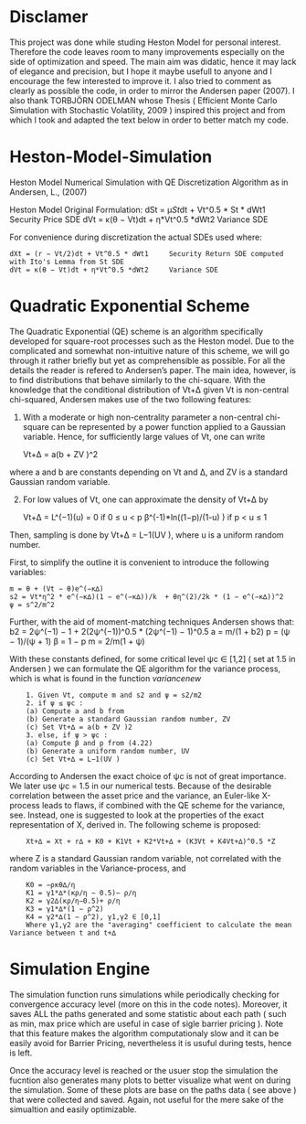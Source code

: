 # Disclamer
This project was done while studing Heston Model for personal interest. Therefore the code leaves room to many improvements especially on the side of optimization and speed. The main aim was didatic, hence it may lack of elegance and precision, but I hope it maybe usefull to anyone and I encourage the few interested to improve it. I also tried to comment as clearly as possible the code, in order to mirror the Andersen paper (2007). 
I also thank TORBJÖRN ODELMAN whose Thesis ( Efficient Monte Carlo Simulation with Stochastic Volatility, 2009 ) inspired this project and from which I took and adapted the text below in order to better match my code. 

# Heston-Model-Simulation
Heston Model Numerical Simulation with QE  Discretization Algorithm as in Andersen, L., (2007)

Heston Model Original Formulation:
    dSt = µ*St*dt + Vt^0.5 * St * dWt1      Security Price SDE
    dVt = κ(θ − Vt)dt + η*Vt^0.5 *dWt2      Variance SDE

For convenience during discretization the actual SDEs used where: 

    dXt = (r − Vt/2)dt + Vt^0.5 * dWt1     Security Return SDE computed with Ito's Lemma from St SDE
    dVt = κ(θ − Vt)dt + η*Vt^0.5 *dWt2     Variance SDE

# Quadratic Exponential Scheme
The Quadratic Exponential (QE) scheme is an algorithm specifically developed for square-root processes such as the Heston model. Due to the complicated and somewhat non-intuitive nature of this scheme, we will go through it rather briefly but yet as comprehensible as possible. For all the details the reader is refered to Andersen’s paper. The main idea, however, is to find distributions that behave similarly to the chi-square. With the knowledge that the conditional distribution of Vt+∆ given Vt is non-central chi-squared, Andersen makes use of the two following features:

1. With a moderate or high non-centrality parameter a non-central chi-square can be represented by a power function applied to a Gaussian variable. Hence, for sufficiently large values of Vt, one can write

    Vt+∆ = a(b + ZV )^2
                     
where a and b are constants depending on Vt and ∆, and ZV is a standard Gaussian random variable.

2. For low values of Vt, one can approximate the density of Vt+∆ by

    Vt+∆ = L^(−1)(u) =   0                          if 0 ≤ u < p
                         β^(-1)*ln((1−p)/(1-u) )    if p < u ≤ 1 
                     
Then, sampling is done by Vt+∆ = L−1(UV ), where u is a uniform random number.

First, to simplify the outline it is convenient to introduce the following variables:
    
    m = θ + (Vt − θ)e^(−κ∆)
    s2 = Vt*η^2 * e^(−κ∆)(1 − e^(−κ∆))/k  + θη^(2)/2k * (1 − e^(−κ∆))^2
    ψ = s^2/m^2

Further, with the aid of moment-matching techniques Andersen shows that:
    b2 = 2ψ^(−1) − 1 + 2(2ψ^(−1))^0.5 * (2ψ^(−1) − 1)^0.5
    a = m/(1 + b2)
    p = (ψ − 1)/(ψ + 1)
    β = 1 − p
    m = 2/m(1 + ψ)

With these constants defined, for some critical level ψc ∈ [1,2] ( set at 1.5 in Andersen )  we can formulate the QE algorithm for the variance process, which is what is found in the function *variancenew*

        1. Given Vt, compute m and s2 and ψ = s2/m2
        2. if ψ ≤ ψc :
        (a) Compute a and b from
        (b) Generate a standard Gaussian random number, ZV
        (c) Set Vt+∆ = a(b + ZV )2
        3. else, if ψ > ψc :
        (a) Compute β and p from (4.22)
        (b) Generate a uniform random number, UV
        (c) Set Vt+∆ = L−1(UV )

According to Andersen the exact choice of ψc is not of great importance. We later use ψc = 1.5 in our numerical tests. Because of the desirable correlation between the asset price and the variance, an Euler-like X-process leads to flaws, if combined with the QE scheme for the variance, see. Instead, one is suggested to look at the properties of the exact representation of X, derived in. The following scheme is proposed:

        Xt+∆ = Xt + r∆ + K0 + K1Vt + K2*Vt+∆ + (K3Vt + K4Vt+∆)^0.5 *Z 
        
where Z is a standard Gaussian random variable, not correlated with the random variables in the Variance-process, and
        
        K0 = −ρκθ∆/η
        K1 = γ1*∆*(κρ/η − 0.5)− ρ/η
        K2 = γ2∆(κρ/η−0.5)+ ρ/η
        K3 = γ1*∆*(1 − ρ^2)
        K4 = γ2*∆(1 − ρ^2), γ1,γ2 ∈ [0,1]   
        Where γ1,γ2 are the "averaging" coefficient to calculate the mean Variance between t and t+∆
        
# Simulation Engine

The simulation function runs simulations while periodically checking for convergence  accuracy level (more on this in the code notes).
Moreover, it saves ALL the paths generated and some statistic about each path ( such as min, max price which are useful in case of sigle barrier pricing ). Note that this feature makes the algorithm computationaly slow and it can be easily avoid for Barrier Pricing, nevertheless it is usuful during tests, hence is left. 

Once the accuracy level is reached or the usuer stop the simulation the fucntion also generates many plots to better visualize what went on during the simulation. Some of these plots are base on the paths data ( see above ) that were collected and saved. Again, not useful for the mere sake of the simualtion and easily optimizable. 


